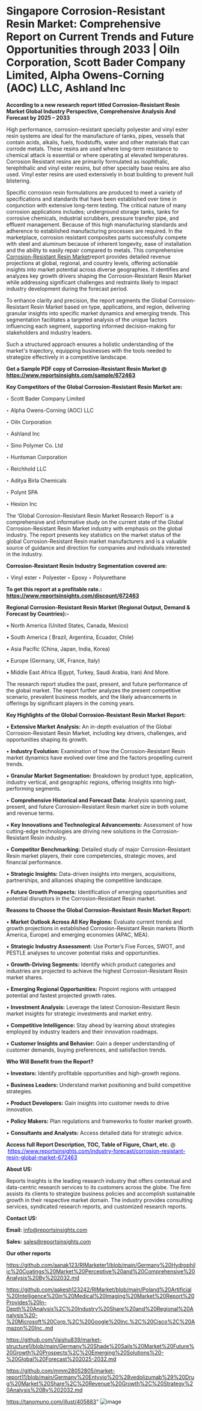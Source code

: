 # Singapore Corrosion-Resistant Resin Market: Comprehensive Report on Current Trends and Future Opportunities through 2033 | Oiln Corporation, Scott Bader Company Limited, Alpha Owens-Corning (AOC) LLC, Ashland Inc

<strong>According to a new research report titled Corrosion-Resistant Resin Market Global Industry Perspective, Comprehensive Analysis And Forecast by 2025 – 2033</strong>

High performance, corrosion-resistant specialty polyester and vinyl ester resin systems are ideal for the manufacture of tanks, pipes, vessels that contain acids, alkalis, fuels, foodstuffs, water and other materials that can corrode metals. These resins are used where long-term resistance to chemical attack is essential or where operating at elevated temperatures. Corrosion Resistant resins are primarily formulated as isophthalic, terephthalic and vinyl ester resins, but other specialty base resins are also used. Vinyl ester resins are used extensively in boat building to prevent hull blistering.

Specific corrosion resin formulations are produced to meet a variety of specifications and standards that have been established over time in conjunction with extensive long-term testing. The critical nature of many corrosion applications includes; underground storage tanks, tanks for corrosive chemicals, industrial scrubbers, pressure transfer pipe, and effluent management. Because of this high manufacturing standards and adherence to established manufacturing processes are required. In the marketplace, corrosion resistant composites parts successfully compete with steel and aluminum because of inherent longevity, ease of installation and the ability to easily repair compared to metals. This comprehensive <a href=https://www.reportsinsights.com/sample/672463>Corrosion-Resistant Resin Market</a>report provides detailed revenue projections at global, regional, and country levels, offering actionable insights into market potential across diverse geographies. It identifies and analyzes key growth drivers shaping the Corrosion-Resistant Resin Market while addressing significant challenges and restraints likely to impact industry development during the forecast period.

To enhance clarity and precision, the report segments the Global Corrosion-Resistant Resin Market based on type, applications, and region, delivering granular insights into specific market dynamics and emerging trends. This segmentation facilitates a targeted analysis of the unique factors influencing each segment, supporting informed decision-making for stakeholders and industry leaders.

Such a structured approach ensures a holistic understanding of the market's trajectory, equipping businesses with the tools needed to strategize effectively in a competitive landscape.

<strong>Get a Sample PDF copy of Corrosion-Resistant Resin Market </strong><strong>@<a href=https://www.reportsinsights.com/sample/672463 style=color:#0000ff;> https://www.reportsinsights.com/sample/672463</a></strong></font>

<strong>Key Competitors of the Global Corrosion-Resistant Resin Market are:</strong>

‣ Scott Bader Company Limited

‣ Alpha Owens-Corning (AOC) LLC

‣ Oiln Corporation

‣ Ashland Inc

‣ Sino Polymer Co. Ltd

‣ Huntsman Corporation

‣ Reichhold LLC

‣ Aditya Birla Chemicals

‣ Polynt SPA

‣ Hexion Inc

The ‘Global Corrosion-Resistant Resin Market Research Report’ is a comprehensive and informative study on the current state of the Global Corrosion-Resistant Resin Market industry with emphasis on the global industry. The report presents key statistics on the market status of the global Corrosion-Resistant Resin market manufacturers and is a valuable source of guidance and direction for companies and individuals interested in the industry.

<strong>Corrosion-Resistant Resin Industry Segmentation covered are:</strong>

‣ Vinyl ester
‣ Polyester
‣ Epoxy
‣ Polyurethane

<strong>To get this report at a profitable rate.: <a href=https://www.reportsinsights.com/discount/672463 style=color:#0000ff;>https://www.reportsinsights.com/discount/672463</a></strong></font>

<strong>Regional Corrosion-Resistant Resin Market (Regional Output, Demand &amp; Forecast by Countries):-</strong>

• North America (United States, Canada, Mexico)

• South America ( Brazil, Argentina, Ecuador, Chile)

• Asia Pacific (China, Japan, India, Korea)

• Europe (Germany, UK, France, Italy)

• Middle East Africa (Egypt, Turkey, Saudi Arabia, Iran) And More.

The research report studies the past, present, and future performance of the global market. The report further analyzes the present competitive scenario, prevalent business models, and the likely advancements in offerings by significant players in the coming years.

<strong>Key Highlights of the Global Corrosion-Resistant Resin Market Report:</strong>

• <strong>Extensive Market Analysis:</strong> An in-depth evaluation of the Global Corrosion-Resistant Resin Market, including key drivers, challenges, and opportunities shaping its growth.

• <strong>Industry Evolution:</strong> Examination of how the Corrosion-Resistant Resin market dynamics have evolved over time and the factors propelling current trends.

• <strong>Granular Market Segmentation:</strong> Breakdown by product type, application, industry vertical, and geographic regions, offering insights into high-performing segments.

• <strong>Comprehensive Historical and Forecast Data:</strong> Analysis spanning past, present, and future Corrosion-Resistant Resin market size in both volume and revenue terms.

• <strong>Key Innovations and Technological Advancements:</strong> Assessment of how cutting-edge technologies are driving new solutions in the Corrosion-Resistant Resin industry.

• <strong>Competitor Benchmarking:</strong> Detailed study of major Corrosion-Resistant Resin market players, their core competencies, strategic moves, and financial performance.

• <strong>Strategic Insights:</strong> Data-driven insights into mergers, acquisitions, partnerships, and alliances shaping the competitive landscape.

• <strong>Future Growth Prospects:</strong> Identification of emerging opportunities and potential disruptors in the Corrosion-Resistant Resin market.

<strong>Reasons to Choose the Global Corrosion-Resistant Resin Market Report:</strong>

• <strong>Market Outlook Across All Key Regions:</strong> Evaluate current trends and growth projections in established Corrosion-Resistant Resin markets (North America, Europe) and emerging economies (APAC, MEA).

• <strong>Strategic Industry Assessment:</strong> Use Porter’s Five Forces, SWOT, and PESTLE analyses to uncover potential risks and opportunities.

• <strong>Growth-Driving Segments:</strong> Identify which product categories and industries are projected to achieve the highest Corrosion-Resistant Resin market shares.

• <strong>Emerging Regional Opportunities:</strong> Pinpoint regions with untapped potential and fastest projected growth rates.

• <strong>Investment Analysis:</strong> Leverage the latest Corrosion-Resistant Resin market insights for strategic investments and market entry.

• <strong>Competitive Intelligence:</strong> Stay ahead by learning about strategies employed by industry leaders and their innovation roadmaps.

• <strong>Customer Insights and Behavior:</strong> Gain a deeper understanding of customer demands, buying preferences, and satisfaction trends.

<strong>Who Will Benefit from the Report?</strong>

• <strong>Investors:</strong> Identify profitable opportunities and high-growth regions.

• <strong>Business Leaders:</strong> Understand market positioning and build competitive strategies.

• <strong>Product Developers:</strong> Gain insights into customer needs to drive innovation.

• <strong>Policy Makers:</strong> Plan regulations and frameworks to foster market growth.

• <strong>Consultants and Analysts:</strong> Access detailed data for strategic advice.
</ul>
<strong>Access full Report Description, TOC, Table of Figure, Chart, etc. </strong>@  <a href=https://www.reportsinsights.com/industry-forecast/corrosion-resistant-resin-global-market-672463 style=color:#0000ff;>https://www.reportsinsights.com/industry-forecast/corrosion-resistant-resin-global-market-672463</a></font>

<strong><strong>About US</strong>:</strong>

Reports Insights is the leading research industry that offers contextual and data-centric research services to its customers across the globe. The firm assists its clients to strategize business policies and accomplish sustainable growth in their respective market domain. The industry provides consulting services, syndicated research reports, and customized research reports.

<strong>Contact US:</strong>

<p class=""""><b>Email:</b> <a href=mailto:info@reportsinsights.com>info@reportsinsights.com</a></p>
<p class=""""><b>Sales:</b> <a href=mailto:sales@reportsinsights.com>sales@reportsinsights.com</a></p>

<strong>Our other reports</strong>

<a href=https://github.com/aanak123/RIMarketer1/blob/main/Germany%20Hydrophilic%20Coatings%20Market%20Perceptive%20and%20Comprehensive%20Analysis%20By%202032.md>https://github.com/aanak123/RIMarketer1/blob/main/Germany%20Hydrophilic%20Coatings%20Market%20Perceptive%20and%20Comprehensive%20Analysis%20By%202032.md</a>

<a href=https://github.com/aakesh123242/RIMarket/blob/main/Poland%20Artificial%20Intelligence%20in%20Medical%20Imaging%20Market%20Report%20Provides%20In-Depth%20Analysis%2C%20Industry%20Share%20and%20Regional%20Analysis%20-%20Microsoft%20Corp.%2C%20Google%20Inc.%2C%20Cisco%2C%20Amazon%20Inc..md>https://github.com/aakesh123242/RIMarket/blob/main/Poland%20Artificial%20Intelligence%20in%20Medical%20Imaging%20Market%20Report%20Provides%20In-Depth%20Analysis%2C%20Industry%20Share%20and%20Regional%20Analysis%20-%20Microsoft%20Corp.%2C%20Google%20Inc.%2C%20Cisco%2C%20Amazon%20Inc..md</a>

<a href=https://github.com/Vaishu839/market-structure1/blob/main/Germany%20Shade%20Sails%20Market%20Future%20Growth%20Prospects%2C%20Emerging%20Solutions%20-%20Global%20Forecast%202025-2032.md>https://github.com/Vaishu839/market-structure1/blob/main/Germany%20Shade%20Sails%20Market%20Future%20Growth%20Prospects%2C%20Emerging%20Solutions%20-%20Global%20Forecast%202025-2032.md</a>

<a href=https://github.com/mmm28052805/market-report11/blob/main/Germany%20Entyvio%20%28vedolizumab%29%20Drug%20Market%20Share%2C%20Revenue%20Growth%2C%20Strategy%20Analysis%20By%202032.md>https://github.com/mmm28052805/market-report11/blob/main/Germany%20Entyvio%20%28vedolizumab%29%20Drug%20Market%20Share%2C%20Revenue%20Growth%2C%20Strategy%20Analysis%20By%202032.md</a>

<a href=https://tanomuno.com/illust/405883>https://tanomuno.com/illust/405883</a>"
![image](https://github.com/user-attachments/assets/35c6fe3f-3d08-47a9-80be-f4d91948cf07)
